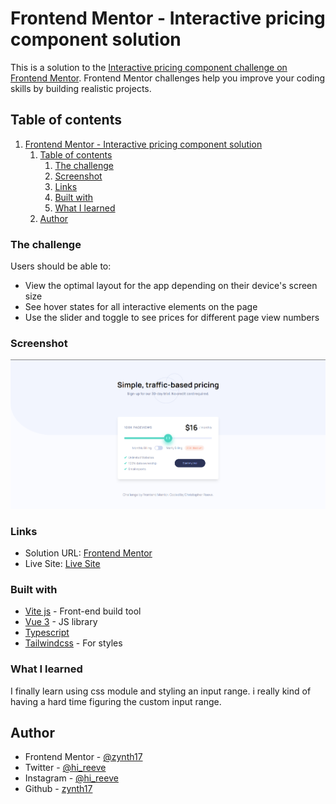 # Frontend Mentor - Interactive pricing component solution

This is a solution to the [Interactive pricing component challenge on Frontend Mentor](https://www.frontendmentor.io/challenges/interactive-pricing-component-t0m8PIyY8). Frontend Mentor challenges help you improve your coding skills by building realistic projects. 

## Table of contents
1. [Frontend Mentor - Interactive pricing component solution](#frontend-mentor---interactive-pricing-component-solution)
	1. [Table of contents](#table-of-contents)
		1. [The challenge](#the-challenge)
		2. [Screenshot](#screenshot)
		3. [Links](#links)
		4. [Built with](#built-with)
		5. [What I learned](#what-i-learned)
	2. [Author](#author)

### The challenge

Users should be able to:

- View the optimal layout for the app depending on their device's screen size
- See hover states for all interactive elements on the page
- Use the slider and toggle to see prices for different page view numbers

### Screenshot

![screenshot](./screenshot_web.png)

### Links

- Solution URL: [Frontend Mentor](https://www.frontendmentor.io/solutions/interactive-pricing-component-with-vuejs-yKaGy2Bkn)
- Live Site: [Live Site](https://interactive-pricing-component-one-black.vercel.app/)

### Built with

- [Vite js](https://vitejs.dev/) - Front-end build tool
- [Vue 3](https://v3.vuejs.org/) - JS library
- [Typescript](https://www.typescriptlang.org/)
- [Tailwindcss](https://tailwindcss.com/) - For styles

### What I learned

I finally learn using css module and styling an input range. i really kind of having a hard time figuring the custom input range.

## Author

- Frontend Mentor - [@zynth17](https://www.frontendmentor.io/profile/zynth17)
- Twitter - [@hi_reeve](https://twitter.com/hi_reeve)
- Instagram - [@hi_reeve](https://www.instagram.com/hi_reeve/)
- Github - [zynth17](https://github.com/zynth17)
